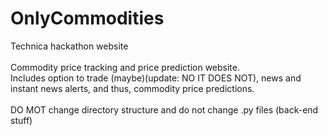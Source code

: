 # OnlyCommodities
Technica hackathon website <br><br>
Commodity price tracking and price prediction website.<br> 
Includes option to trade (maybe)(update: NO IT DOES NOT), news and instant news alerts, and thus, commodity price predictions.<br><br> 
DO MOT change directory structure and do not change .py files (back-end stuff)
